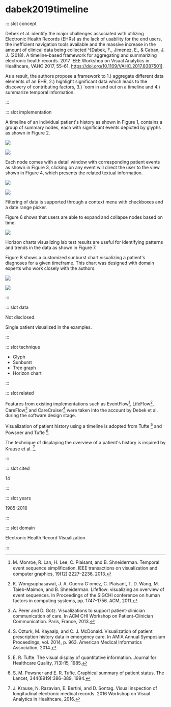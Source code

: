 # dabek2019timeline

<Paper>

::: slot concept

Debek et al. identify the major challenges associated with utilizing Electronic Health Records (EHRs) as the lack of usability for the end users, the inefficient navigation tools available and the massive increase in the amount of clinical data being collected ^[Dabek, F., Jimenez, E., & Caban, J. J. (2018). A timeline-based framework for aggregating and summarizing electronic health records. 2017 IEEE Workshop on Visual Analytics in Healthcare, VAHC 2017, 55–61. https://doi.org/10.1109/VAHC.2017.8387501].

As a result, the authors propose a framework to 1.) aggregate different data elements of an EHR, 2.) highlight significant data which leads to the discovery of contributing factors, 3.) `oom in and out on a timeline and 4.) summarize temporal information.

:::

::: slot implementation

A timeline of an individual patient's history as shown in Figure 1, contains a group of summary nodes, each with significant events depicted by glyphs as shown in Figure 2.

<div class="even">
<p>

![](https://share.henry.wang/dNyFj2/xSa5jQhYLK+)

![](https://share.henry.wang/oY0bqQ/fWwTmlgkjA+)

</p>
</div>

Each node comes with a detail window with corresponding patient events as shown in Figure 3, clicking on any event will direct the user to the view shown in Figure 4, which presents the related textual information.

<div class="even">
<p>

![](https://share.henry.wang/kGjysO/s93w4dgckP+)

![](https://share.henry.wang/f2PDXh/rnGAEIJV63+)

</p>
</div>

Filtering of data is supported through a context menu with checkboxes and a date range picker.

Figure 6 shows that users are able to expand and collapse nodes based on time.

<div class="even">
<p>

![](https://share.henry.wang/fuwnD4/rrgcNPVUAe+)

</p>
</div>

Horizon charts visualizing lab test results are useful for identifying patterns and trends in the data as shown in Figure 7.

Figure 8 shows a customized sunburst chart visualizing a patient's diagnoses for a given timeframe. This chart was designed with domain experts who work closely with the authors.

<div class="even">
<p>

![](https://share.henry.wang/0ux57h/aTgQ9YKQrr+)

![](https://share.henry.wang/2IOQAI/pCPYxyzng9+)

</p>
</div>

:::

::: slot data

Not disclosed.

Single patient visualized in the examples.

:::

::: slot technique

- Glyph
- Sunburst
- Tree graph
- Horizon chart

:::

::: slot related

Features from existing implementations such as EventFlow[^EventFlow], LifeFlow[^LifeFlow], CareFlow[^CareFlow] and CareCruiser[^CareCruiser] were taken into the account by Debek et al. during the software design stage.

Visualization of patient history using a timeline is adopted from Tufte [^timeline] and Powsner and Tufte [^history].

The technique of displaying the overview of a patient's history is inspired by Krause et al. [^krause].

:::

::: slot cited

14

:::

::: slot years

1985-2016

:::

::: slot domain

Electronic Health Record Visualization

:::

</Paper>

[^EventFlow]: M. Monroe, R. Lan, H. Lee, C. Plaisant, and B. Shneiderman. Temporal event sequence simpliﬁcation. IEEE transactions on visualization and computer graphics, 19(12):2227–2236, 2013.

[^LifeFlow]: K. Wongsuphasawat, J. A. Guerra G´omez, C. Plaisant, T. D. Wang, M. Taieb-Maimon, and B. Shneiderman. Lifeﬂow: visualizing an overview of event sequences. In Proceedings of the SIGCHI conference on human factors in computing systems, pp. 1747–1756. ACM, 2011.

[^CareFlow]: A. Perer and D. Gotz. Visualizations to support patient-clinician communication of care. In ACM CHI Workshop on Patient-Clinician Communication. Paris, France, 2013.

[^CareCruiser]: S. Ozturk, M. Kayaalp, and C. J. McDonald. Visualization of patient prescription history data in emergency care. In AMIA Annual Symposium Proceedings, vol. 2014, p. 963. American Medical Informatics Association, 2014.

[^history]: S. M. Powsner and E. R. Tufte. Graphical summary of patient status. The Lancet, 344(8919):386–389, 1994.

[^timeline]: E. R. Tufte. The visual display of quantitative information. Journal for Healthcare Quality, 7(3):15, 1985.

[^krause]: J. Krause, N. Razavian, E. Bertini, and D. Sontag. Visual inspection of longitudinal electronic medical records. 2016 Workshop on Visual Analytics in Healthcare, 2016.
